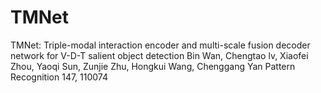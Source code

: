 # TMNet
TMNet: Triple-modal interaction encoder and multi-scale fusion decoder network for V-D-T salient object detection
Bin Wan, Chengtao lv, Xiaofei Zhou, Yaoqi Sun, Zunjie Zhu, Hongkui Wang, Chenggang Yan
Pattern Recognition 147, 110074
